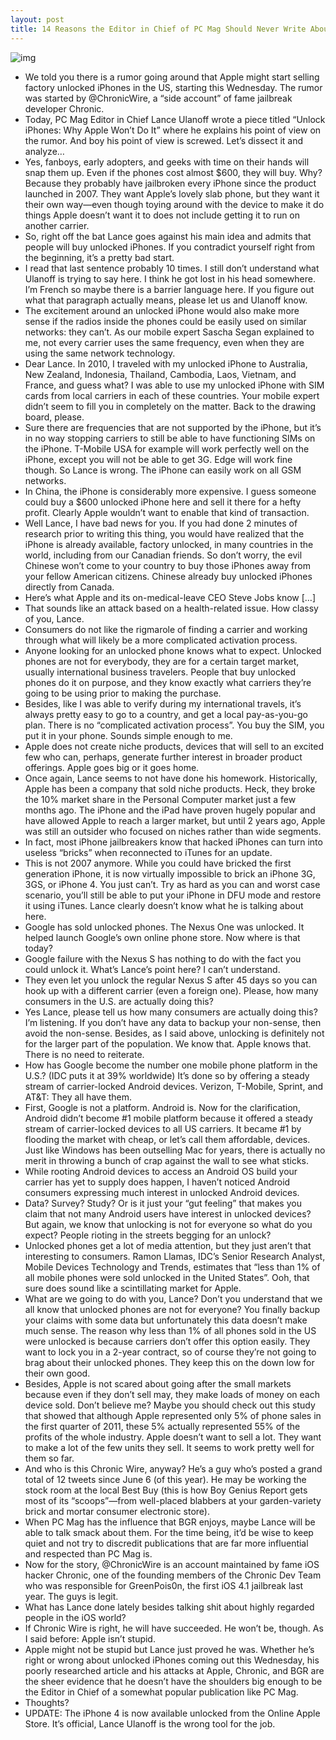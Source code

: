 ```yaml
---
layout: post
title: 14 Reasons the Editor in Chief of PC Mag Should Never Write About Apple
---
```

![img](http://media.idownloadblog.com/wp-content/uploads/2011/06/PCMag-bad-Apple.png)
* We told you there is a rumor going around that Apple might start selling factory unlocked iPhones in the US, starting this Wednesday. The rumor was started by @ChronicWire, a “side account” of fame jailbreak developer Chronic.
* Today, PC Mag Editor in Chief Lance Ulanoff wrote a piece titled “Unlock iPhones: Why Apple Won’t Do It” where he explains his point of view on the rumor. And boy his point of view is screwed. Let’s dissect it and analyze…
* Yes, fanboys, early adopters, and geeks with time on their hands will snap them up. Even if the phones cost almost $600, they will buy. Why? Because they probably have jailbroken every iPhone since the product launched in 2007. They want Apple’s lovely slab phone, but they want it their own way—even though toying around with the device to make it do things Apple doesn’t want it to does not include getting it to run on another carrier.
* So, right off the bat Lance goes against his main idea and admits that people will buy unlocked iPhones. If you contradict yourself right from the beginning, it’s a pretty bad start.
* I read that last sentence probably 10 times. I still don’t understand what Ulanoff is trying to say here. I think he got lost in his head somewhere. I’m French so maybe there is a barrier language here. If you figure out what that paragraph actually means, please let us and Ulanoff know.
* The excitement around an unlocked iPhone would also make more sense if the radios inside the phones could be easily used on similar networks: they can’t. As our mobile expert Sascha Segan explained to me, not every carrier uses the same frequency, even when they are using the same network technology.
* Dear Lance. In 2010, I traveled with my unlocked iPhone to Australia, New Zealand, Indonesia, Thailand, Cambodia, Laos, Vietnam, and France, and guess what? I was able to use my unlocked iPhone with SIM cards from local carriers in each of these countries. Your mobile expert didn’t seem to fill you in completely on the matter. Back to the drawing board, please.
* Sure there are frequencies that are not supported by the iPhone, but it’s in no way stopping carriers to still be able to have functioning SIMs on the iPhone. T-Mobile USA for example will work perfectly well on the iPhone, except you will not be able to get 3G. Edge will work fine though. So Lance is wrong. The iPhone can easily work on all GSM networks.
* In China, the iPhone is considerably more expensive. I guess someone could buy a $600 unlocked iPhone here and sell it there for a hefty profit. Clearly Apple wouldn’t want to enable that kind of transaction.
* Well Lance, I have bad news for you. If you had done 2 minutes of research prior to writing this thing, you would have realized that the iPhone is already available, factory unlocked, in many countries in the world, including from our Canadian friends. So don’t worry, the evil Chinese won’t come to your country to buy those iPhones away from your fellow American citizens. Chinese already buy unlocked iPhones directly from Canada.
* Here’s what Apple and its on-medical-leave CEO Steve Jobs know […]
* That sounds like an attack based on a health-related issue. How classy of you, Lance.
* Consumers do not like the rigmarole of finding a carrier and working through what will likely be a more complicated activation process.
* Anyone looking for an unlocked phone knows what to expect. Unlocked phones are not for everybody, they are for a certain target market, usually international business travelers. People that buy unlocked phones do it on purpose, and they know exactly what carriers they’re going to be using prior to making the purchase.
* Besides, like I was able to verify during my international travels, it’s always pretty easy to go to a country, and get a local pay-as-you-go plan. There is no “complicated activation process”. You buy the SIM, you put it in your phone. Sounds simple enough to me.
* Apple does not create niche products, devices that will sell to an excited few who can, perhaps, generate further interest in broader product offerings. Apple goes big or it goes home.
* Once again, Lance seems to not have done his homework. Historically, Apple has been a company that sold niche products. Heck, they broke the 10% market share in the Personal Computer market just a few months ago. The iPhone and the iPad have proven hugely popular and have allowed Apple to reach a larger market, but until 2 years ago, Apple was still an outsider who focused on niches rather than wide segments.
* In fact, most iPhone jailbreakers know that hacked iPhones can turn into useless “bricks” when reconnected to iTunes for an update.
* This is not 2007 anymore. While you could have bricked the first generation iPhone, it is now virtually impossible to brick an iPhone 3G, 3GS, or iPhone 4. You just can’t. Try as hard as you can and worst case scenario, you’ll still be able to put your iPhone in DFU mode and restore it using iTunes. Lance clearly doesn’t know what he is talking about here.
* Google has sold unlocked phones. The Nexus One was unlocked. It helped launch Google’s own online phone store. Now where is that today?
* Google failure with the Nexus S has nothing to do with the fact you could unlock it. What’s Lance’s point here? I can’t understand.
* They even let you unlock the regular Nexus S after 45 days so you can hook up with a different carrier (even a foreign one). Please, how many consumers in the U.S. are actually doing this?
* Yes Lance, please tell us how many consumers are actually doing this? I’m listening. If you don’t have any data to backup your non-sense, then avoid the non-sense. Besides, as I said above, unlocking is definitely not for the larger part of the population. We know that. Apple knows that. There is no need to reiterate.
* How has Google become the number one mobile phone platform in the U.S.? (IDC puts it at 39% worldwide) It’s done so by offering a steady stream of carrier-locked Android devices. Verizon, T-Mobile, Sprint, and AT&T: They all have them.
* First, Google is not a platform. Android is. Now for the clarification, Android didn’t become #1 mobile platform because it offered a steady stream of carrier-locked devices to all US carriers. It became #1 by flooding the market with cheap, or let’s call them affordable, devices. Just like Windows has been outselling Mac for years, there is actually no merit in throwing a bunch of crap against the wall to see what sticks.
* While rooting Android devices to access an Android OS build your carrier has yet to supply does happen, I haven’t noticed Android consumers expressing much interest in unlocked Android devices.
* Data? Survey? Study? Or is it just your “gut feeling” that makes you claim that not many Android users have interest in unlocked devices? But again, we know that unlocking is not for everyone so what do you expect? People rioting in the streets begging for an unlock?
* Unlocked phones get a lot of media attention, but they just aren’t that interesting to consumers. Ramon Llamas, IDC’s Senior Research Analyst, Mobile Devices Technology and Trends, estimates that “less than 1% of all mobile phones were sold unlocked in the United States”. Ooh, that sure does sound like a scintillating market for Apple.
* What are we going to do with you, Lance? Don’t you understand that we all know that unlocked phones are not for everyone? You finally backup your claims with some data but unfortunately this data doesn’t make much sense. The reason why less than 1% of all phones sold in the US were unlocked is because carriers don’t offer this option easily. They want to lock you in a 2-year contract, so of course they’re not going to brag about their unlocked phones. They keep this on the down low for their own good.
* Besides, Apple is not scared about going after the small markets because even if they don’t sell may, they make loads of money on each device sold. Don’t believe me? Maybe you should check out this study that showed that although Apple represented only 5% of phone sales in the first quarter of 2011, these 5% actually represented 55% of the profits of the whole industry. Apple doesn’t want to sell a lot. They want to make a lot of the few units they sell. It seems to work pretty well for them so far.
* And who is this Chronic Wire, anyway? He’s a guy who’s posted a grand total of 12 tweets since June 6 (of this year). He may be working the stock room at the local Best Buy (this is how Boy Genius Report gets most of its “scoops”—from well-placed blabbers at your garden-variety brick and mortar consumer electronic store).
* When PC Mag has the influence that BGR enjoys, maybe Lance will be able to talk smack about them. For the time being, it’d be wise to keep quiet and not try to discredit publications that are far more influential and respected than PC Mag is.
* Now for the story, @ChronicWire is an account maintained by fame iOS hacker Chronic, one of the founding members of the Chronic Dev Team who was responsible for GreenPois0n, the first iOS 4.1 jailbreak last year. The guys is legit.
* What has Lance done lately besides talking shit about highly regarded people in the iOS world?
* If Chronic Wire is right, he will have succeeded. He won’t be, though. As I said before: Apple isn’t stupid.
* Apple might not be stupid but Lance just proved he was. Whether he’s right or wrong about unlocked iPhones coming out this Wednesday, his poorly researched article and his attacks at Apple, Chronic, and BGR are the sheer evidence that he doesn’t have the shoulders big enough to be the Editor in Chief of a somewhat popular publication like PC Mag.
* Thoughts?
* UPDATE: The iPhone 4 is now available unlocked from the Online Apple Store. It’s official, Lance Ulanoff is the wrong tool for the job.

